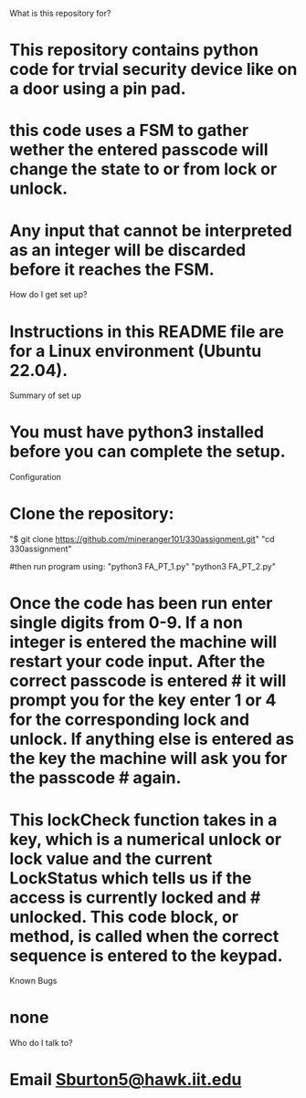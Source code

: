 What is this repository for?  
  # This repository contains python code for trvial security device like on a door using a pin pad.
  
  # this code uses a FSM to gather wether the entered passcode will change the state to or from lock or unlock.

  # Any input that cannot be interpreted as an integer will be discarded before it reaches the FSM.

How do I get set up?
  # Instructions in this README file are for a Linux environment (Ubuntu 22.04).

Summary of set up
  # You must have python3 installed before you can complete the setup.

Configuration
  # Clone the repository:

   "$ git clone https://github.com/mineranger101/330assignment.git"
   "cd 330assignment"

  #then run program using:
   "python3 FA_PT_1.py"
   "python3 FA_PT_2.py"

 # Once the code has been run enter single digits from 0-9. If a non integer is entered the machine will restart your code input. After the correct passcode is entered    # it will prompt you for the key enter 1 or 4 for the corresponding lock and unlock. If anything else is entered as the key the machine will ask you for the passcode   # again.

   # This lockCheck function takes in a key, which is a numerical unlock or lock value and the current LockStatus which tells us if the access is currently locked and # unlocked. This code block, or method, is called when the correct sequence is entered to the keypad.

Known Bugs

   # none



Who do I talk to?
   # Email Sburton5@hawk.iit.edu
